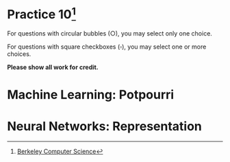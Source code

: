 # Practice 10[^1]

For questions with circular bubbles ($\bigcirc$), you may select only one choice.

For questions with square checkboxes ($\square$), you may select one or more choices.

**Please show all work for credit.**

# Machine Learning: Potpourri

# Neural Networks: Representation

[^1]: [Berkeley Computer Science](http://ai.berkeley.edu)
